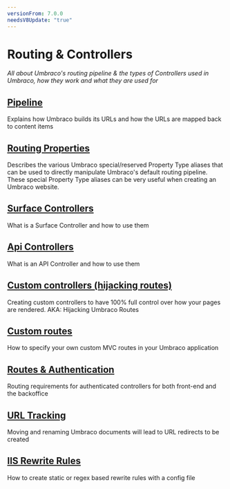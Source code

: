 ```yaml
---
versionFrom: 7.0.0
needsV8Update: "true"
---
```


# Routing & Controllers

_All about Umbraco's routing pipeline & the types of Controllers used in Umbraco, how they work and what they are used for_

## [Pipeline](Request-Pipeline/index.md)
Explains how Umbraco builds its URLs and how the URLs are mapped back to content items

## [Routing Properties](routing-properties.md)
Describes the various Umbraco special/reserved Property Type aliases that can be used to directly manipulate Umbraco's default routing pipeline. These special Property Type aliases can be very useful when creating an Umbraco website.

## [Surface Controllers](surface-controllers.md)
What is a Surface Controller and how to use them

## [Api Controllers](WebApi/index.md)
What is an API Controller and how to use them

## [Custom controllers (hijacking routes)](custom-controllers.md)
Creating custom controllers to have 100% full control over how your pages are rendered. AKA: Hijacking Umbraco Routes

## [Custom routes](custom-routes.md)
How to specify your own custom MVC routes in your Umbraco application

## [Routes & Authentication](Authorized/index.md)
Routing requirements for authenticated controllers for both front-end and the backoffice

## [URL Tracking](URL-Tracking/index.md)
Moving and renaming Umbraco documents will lead to URL redirects to be created

## [IIS Rewrite Rules](IISRewriteRules/index.md)
How to create static or regex based rewrite rules with a config file
